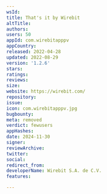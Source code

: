 ```yaml
---
wsId: 
title: That's it by Wirebit
altTitle: 
authors: 
users: 50
appId: com.wirebitapppv
appCountry: 
released: 2022-04-28
updated: 2022-08-29
version: '1.2.6'
stars: 
ratings: 
reviews: 
size: 
website: https://wirebit.com/
repository: 
issue: 
icon: com.wirebitapppv.jpg
bugbounty: 
meta: removed
verdict: fewusers
appHashes: 
date: 2024-11-30
signer: 
reviewArchive: 
twitter: 
social: 
redirect_from: 
developerName: Wirebit S.A. de C.V.
features: 

---
```


